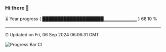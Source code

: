 ### Hi there 👋

⏳ Year progress { ████████████████████▁▁▁▁▁▁▁▁▁▁ } 68.10 %

---

⏰ Updated on Fri, 06 Sep 2024 06:06:31 GMT

![Progress Bar CI](https://github.com/liununu/liununu/workflows/Progress%20Bar%20CI/badge.svg)
